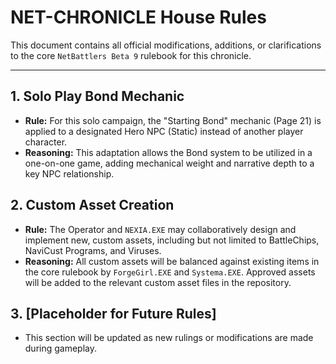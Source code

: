# NET-CHRONICLE House Rules

This document contains all official modifications, additions, or clarifications to the core `NetBattlers Beta 9` rulebook for this chronicle.

---

## 1. Solo Play Bond Mechanic

* **Rule:** For this solo campaign, the "Starting Bond" mechanic (Page 21) is applied to a designated Hero NPC (Static) instead of another player character.
* **Reasoning:** This adaptation allows the Bond system to be utilized in a one-on-one game, adding mechanical weight and narrative depth to a key NPC relationship.

## 2. Custom Asset Creation

* **Rule:** The Operator and `NEXIA.EXE` may collaboratively design and implement new, custom assets, including but not limited to BattleChips, NaviCust Programs, and Viruses.
* **Reasoning:** All custom assets will be balanced against existing items in the core rulebook by `ForgeGirl.EXE` and `Systema.EXE`. Approved assets will be added to the relevant custom asset files in the repository.

## 3. [Placeholder for Future Rules]

* This section will be updated as new rulings or modifications are made during gameplay.
